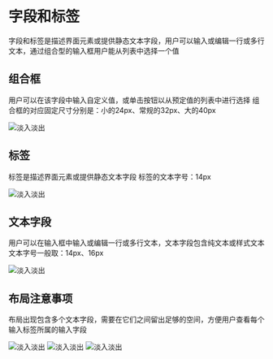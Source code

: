 # 字段和标签
字段和标签是描述界面元素或提供静态文本字段，用户可以输入或编辑一行或多行文本，通过组合型的输入框用户能从列表中选择一个值

## 组合框
用户可以在该字段中输入自定义值，或单击按钮以从预定值的列表中进行选择
组合框的对应固定尺寸分别是：小的24px、常规的32px、大的40px

![淡入淡出](resource:assets/img/label/1.png)

## 标签
标签是描述界面元素或提供静态文本字段
标签的文本字号：14px

![淡入淡出](resource:assets/img/label/2.png)

## 文本字段
用户可以在输入框中输入或编辑一行或多行文本，文本字段包含纯文本或样式文本
文本字号一般取：14px、16px

![淡入淡出](resource:assets/img/label/3.png)

## 布局注意事项
布局出现包含多个文本字段，需要在它们之间留出足够的空间，方便用户查看每个输入标签所属的输入字段

![淡入淡出](resource:assets/img/label/4.png)
![淡入淡出](resource:assets/img/label/5.png)
![淡入淡出](resource:assets/img/label/6.png)
